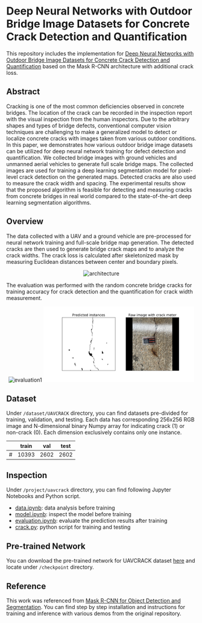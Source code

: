 # Deep Neural Networks with Outdoor Bridge Image Datasets for Concrete Crack Detection and Quantification

This repository includes the implementation for [Deep Neural Networks with Outdoor Bridge Image Datasets for Concrete Crack Detection and Quantification]() based on the Mask R-CNN architecture with additional crack loss. 


## Abstract
Cracking is one of the most common deficiencies observed in concrete bridges. The location of the crack can be recorded in the inspection report with the visual inspection from the human inspectors. Due to the arbitrary shapes and types of bridge defects, conventional computer vision techniques are challenging to make a generalized model to detect or localize concrete cracks with images taken from various outdoor conditions. In this paper, we demonstrates how various outdoor bridge image datasets can be utilized for deep neural network training for defect detection and quantification. We collected bridge images with ground vehicles and unmanned aerial vehicles to generate full scale bridge maps. The collected images are used for training a deep learning segmentation model for pixel-level crack detection on the generated maps. Detected cracks are also used to measure the crack width and spacing. The experimental results show that the proposed algorithm is feasible for detecting and measuring cracks from concrete bridges in real world compared to the state-of-the-art deep learning segmentation algorithms.

## Overview
The data collected with a UAV and a ground vehicle are pre-processed for neural network training and full-scale bridge map generation. The detected cracks are then used to generate bridge crack maps and to analyze the crack widths. The crack loss is calculated after skeletonized mask by measuring Euclidean distances between center and boundary pixels. 


<p align="center"> <img src="assets/arch.png" alt="architecture" width="500px"/> </p>

The evaluation was performed with the random concrete bridge cracks for training accuracy for crack detection and the quantification for crack width measurement.

<p align="center"> <img src="assets/mrcnnlcomp.png" alt="evaluation1" width="600px"/> <img src="assets/eval.png" alt="evaluation2" width="400px"/> </p>


## Dataset
Under `/dataset/UAVCRACK` directory, you can find datasets pre-divided for training, validation, and testing. Each data has corresponding 256x256 RGB image and N-dimensional binary Numpy array for indicating crack (1) or non-crack (0). Each dimension exclusively  contains only one instance. 

|       | train |  val  | test  |
| ----- | ----- | ----- | ----- |
| #     | 10393 | 2602  | 2602  |


## Inspection
Under `/project/uavcrack` directory, you can find following Jupyter Notebooks and Python script.
* [data.ipynb](project/uavcrack/data.ipynb): data analysis before training
* [model.ipynb](project/uavcrack/model.ipynb): inspect the model before training
* [evaluation.ipynb](project/uavcrack/evaluation.ipynb): evaluate the prediction results after training
* [crack.py](project/uavcrack/crack.py): python script for training and testing


## Pre-trained Network
You can download the pre-trained network for UAVCRACK dataset [here](https://drive.google.com/file/d/19AYEglv8cAIz6vEos27OxCQScQhiTJiO/view?usp=sharing) and locate under `/checkpoint` directory.


## Reference
This work was referenced from [Mask R-CNN for Object Detection and Segmentation](https://github.com/matterport/Mask_RCNN). You can find step by step installation and instructions for training and inference with various demos from the original repository.
